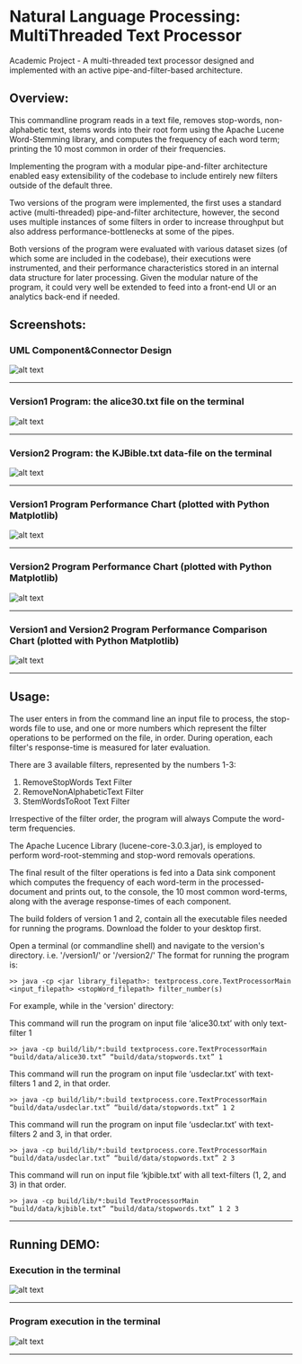 # Natural Language Processing: MultiThreaded Text Processor
Academic Project - A multi-threaded text processor designed and implemented with an active pipe-and-filter-based architecture.

## Overview:
This commandline program reads in a text file, removes stop-words, non-alphabetic text, stems words into their root form using the Apache Lucene Word-Stemming library, and computes the frequency of each word term; printing the 10 most common in order of their frequencies.

Implementing the program with a modular pipe-and-filter architecture enabled easy extensibility of the codebase to include entirely new filters outside of the default three.

Two versions of the program were implemented, the first uses a standard active (multi-threaded) pipe-and-filter architecture, however, the second uses multiple instances of some filters in order to increase throughput but also address performance-bottlenecks at some of the pipes.

Both versions of the program were evaluated with various dataset sizes (of which some are included in the codebase), their executions were instrumented, and their performance characteristics stored in an internal data structure for later processing. Given the modular nature of the program, it could very well be extended to feed into a front-end UI or an analytics back-end if needed.

## Screenshots:

### UML Component&Connector Design
![alt text](https://github.com/davidolorundare/image-repo/blob/master/threaded-text-processor-images/C%26C_PART%20I%20Design.png "Pipe-and-Filter (version1) program UML Diagram")

---

### Version1 Program: the alice30.txt file on the terminal

![alt text](https://github.com/davidolorundare/image-repo/blob/master/threaded-text-processor-images/cli_execution.png "Pipe-and-Filter (version1) program running on the terminal")

---

### Version2 Program: the KJBible.txt data-file on the terminal

![alt text](https://github.com/davidolorundare/image-repo/blob/master/threaded-text-processor-images/kjbible_execution.png "Pipe-and-Filter (version1) program running the KJBible.txt data-file on the terminal")

---

### Version1 Program Performance Chart (plotted with Python Matplotlib)
![alt text](https://github.com/davidolorundare/image-repo/blob/master/threaded-text-processor-images/responseTimes.png "Pipe-and-Filter (version1) program performance chart")

---

### Version2 Program Performance Chart (plotted with Python Matplotlib)
![alt text](https://github.com/davidolorundare/image-repo/blob/master/threaded-text-processor-images/parallelizedResponse-time.png "Pipe-and-Filter (version2) program performance chart")

---

### Version1 and Version2 Program Performance Comparison Chart (plotted with Python Matplotlib)
![alt text](https://github.com/davidolorundare/image-repo/blob/master/threaded-text-processor-images/sideBysideComparison.png "Pipe-and-Filter version1 and version2 program performance comparisons")

---


## Usage:

The user enters in from the command line an input file to process,
the stop-words file to use, and one or more numbers which represent 
the filter operations to be performed on the file, in order. 
During operation, each filter's response-time is measured for later 
evaluation.

There are 3 available filters, represented by the numbers 1-3:
1. RemoveStopWords Text Filter
2. RemoveNonAlphabeticText Filter
3. StemWordsToRoot Text Filter

Irrespective of the filter order, the program will always Compute
the word-term frequencies.

The Apache Lucence Library (lucene-core-3.0.3.jar), is employed to perform word-root-stemming 
and stop-word removals operations. 

The final result of the filter operations is fed into a Data sink 
component which computes the frequency of each word-term in the 
processed-document and prints out, to the console, the 10 most common 
word-terms, along with the average response-times of each component.

The build folders of version 1 and 2, contain all the executable files needed for running the programs. Download the folder to your desktop first.

Open a terminal (or commandline shell) and navigate to the version's directory. i.e. '/version1/' or '/version2/'
The format for running the program is:

```>> java -cp <jar library_filepath>: textprocess.core.TextProcessorMain <input_filepath> <stopWord_filepath> filter_number(s)```


For example, while in the 'version' directory:

 This command will run the program on input file ‘alice30.txt’ with only text-filter 1
 
```>> java -cp build/lib/*:build textprocess.core.TextProcessorMain “build/data/alice30.txt” “build/data/stopwords.txt” 1```
 

This command will run the program on input file ‘usdeclar.txt’ with text-filters 1 and 2, in that order.

```>> java -cp build/lib/*:build textprocess.core.TextProcessorMain “build/data/usdeclar.txt” “build/data/stopwords.txt” 1 2```
 
 
This command will run the program on input file ‘usdeclar.txt’ with text-filters 2 and 3, in that order.

```>> java -cp build/lib/*:build textprocess.core.TextProcessorMain “build/data/usdeclar.txt” “build/data/stopwords.txt” 2 3```


This command will run on input file ‘kjbible.txt’ with all text-filters (1, 2, and 3) in that order.

```>> java -cp build/lib/*:build TextProcessorMain “build/data/kjbible.txt” “build/data/stopwords.txt” 1 2 3```



---
## Running DEMO:


### Execution in the terminal
![alt text](https://github.com/davidolorundare/image-repo/blob/master/threaded-text-processor-images/program-execution1.gif "Pipe-and-Filter (version1) program running on the terminal")

---

### Program execution in the terminal
![alt text](https://github.com/davidolorundare/image-repo/blob/master/threaded-text-processor-images/program-execution2.gif "Pipe-and-Filter (version1) program running on the terminal")

---


